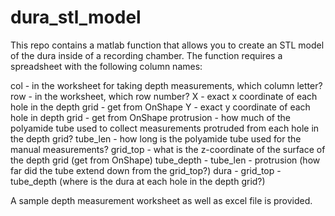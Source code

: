# dura_stl_model
This repo contains a matlab function that allows you to create an STL model of the dura inside of a recording chamber. The function requires a spreadsheet with the following column names:

col - in the worksheet for taking depth measurements, which column letter?
row - in the worksheet, which row number?
X   - exact x coordinate of each hole in the depth grid - get  from OnShape
Y   - exact y coordinate of each hole in depth grid - get from OnShape
protrusion - how much of the polyamide tube used to collect measurements
             protruded from each hole in the depth grid?
tube_len - how long is the polyamide tube used for the manual measurements?
grid_top - what is the z-coordinate of the surface of the depth grid (get from OnShape)
tube_depth - tube_len - protrusion (how far did the tube extend down from the grid_top?)
dura - grid_top - tube_depth (where is the dura at each hole in the depth grid?)

A sample depth measurement worksheet as well as excel file is provided.


